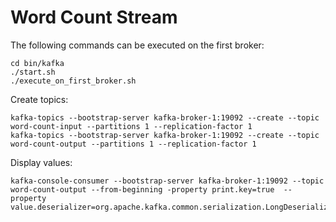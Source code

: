 # Word Count Stream

The following commands can be executed on the first broker:
````
cd bin/kafka
./start.sh
./execute_on_first_broker.sh
````

Create topics:
````
kafka-topics --bootstrap-server kafka-broker-1:19092 --create --topic word-count-input --partitions 1 --replication-factor 1
kafka-topics --bootstrap-server kafka-broker-1:19092 --create --topic word-count-output --partitions 1 --replication-factor 1
````

Display values:
````
kafka-console-consumer --bootstrap-server kafka-broker-1:19092 --topic word-count-output --from-beginning -property print.key=true  --property value.deserializer=org.apache.kafka.common.serialization.LongDeserializer
````